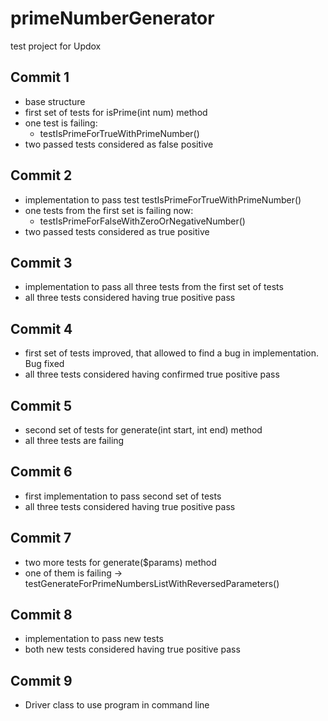 # primeNumberGenerator
 test project for Updox

## Commit 1
  - base structure
  - first set of tests for isPrime(int num) method
  - one test is failing:
    - testIsPrimeForTrueWithPrimeNumber()
  - two passed tests considered as false positive
    
## Commit 2
  - implementation to pass test testIsPrimeForTrueWithPrimeNumber()
  - one tests from the first set is failing now:
    - testIsPrimeForFalseWithZeroOrNegativeNumber()
  - two passed tests considered as true positive

## Commit 3
  - implementation to pass all three tests from the first set of tests
  - all three tests considered having true positive pass

## Commit 4
   - first set of tests improved, that allowed to find a bug in implementation. Bug fixed
   - all three tests considered having confirmed true positive pass

## Commit 5
   - second set of tests for generate(int start, int end) method
   - all three tests are failing

## Commit 6
   - first implementation to pass second set of tests
   - all three tests considered having true positive pass

## Commit 7
   - two more tests for generate($params) method
   - one of them is failing -> testGenerateForPrimeNumbersListWithReversedParameters()

## Commit 8
   - implementation to pass new tests
   - both new tests considered having true positive pass

## Commit 9
   - Driver class to use program in command line
